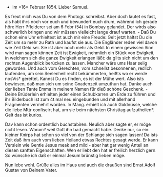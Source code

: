 + Im <16> Februar 1854.
Lieber Samuel.

Es freut mich was Du von dem Photogr. schreibst. Aber doch lautet es fast, als habt ihrs noch vor euch und bewundert euch drum, während ich gerade höre Herr Pfleiderer sei am 6 Febr (54) in Bombay gelandet. Der wirds also schwerlich bringen und wir müssen vielleicht lange drauf warten. - Daß Du schon eine Uhr erhieltest ist auch mir eine Freude: Gelt jetzt hältst Du die Zeit um so mehr zu Rath und kaufst sie aus. Die Engländer reden viel davon wie Zeit Geld sei. Sie ist aber noch mehr als Geld. In einem gewissen Sinn wird man sagen können Zeit ist Ewigkeit, nehmlich ein Stück von Ewigkeit, in welchem sich die ganze Ewigkeit erlangen läßt: da gilts sich nicht um den rechten Augenblick berücken zu lassen. Mancher wäre ums Haar selig geworden. Und auch vom Gerechten, vom schnellst besonnenen, redlich laufenden, um sein Seelenheil recht bekümmerten, heißts wo er werde nosVis* gerettet. Kannst Du es finden, es ist der Mühe wert. Also ists bewiesen, daß man sich um seine Gnadenzeit umzuthun hat. Danke auch der lieben Tante Emma in meinem Namen für dieß schöne Geschenk. - Deine Brüderlein erhielten jeder einen Schubkarren um Erde zu führen und ihr Bilderbuch ist zum 4t.mal neu eingebunden und mit allerhand Fragmenten vermehrt worden. In Mang. erhielt ich auch Goldnüsse, welche die liebe Mttr confiscirt hat, um sie beim nächsten Christtag aufzutheilen*. Gelt das ist kurios.

Dav kann schon ordentlich buchstabiren. Neulich aber sagte er, er möge nicht lesen. Warum? weil Gott ihn bad gemacht habe. Denke nur, so ein kleiner Knirps hat schon so viel von der Schlange sich sagen lassen! Da ists Zeit daß ihm auch vom lieben Heiland etwas Rechtes gesagt werde. Er kann Verslein wie Gentle Jesus meak and mild - aber hat gar wenig Anteil an diesen sanften Eigenschaften. Wen er liebt den hat er freilich herzlich gern. So wünsche ich daß er einmal Jesum brünstig lieben möge.

Nun lebe wohl. Grüße alles im Haus und auch die draußen sind Ernst Adolf Gustav
 von Deinem Vater.

